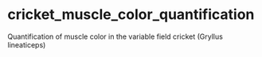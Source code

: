 # cricket_muscle_color_quantification
Quantification of muscle color in the variable field cricket (Gryllus lineaticeps)
